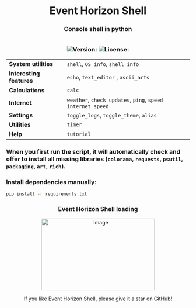 <h1 align="center">Event Horizon Shell</h1>
<h3 align="center">Console shell in python
  
<p align="center">
  <br>
  <img src="https://img.shields.io/badge/Version-1.1.2-green" alt="Version:">
  <img src="https://img.shields.io/badge/License-MIT-yellow" alt="License:">
</p>

|  |  |
| :--- | :--- |
| **System utilities** | `shell`, `OS info`, `shell info` |
| **Interesting features** | `echo`, `text_editor` , `ascii_arts` |
| **Calculations** | `calc` |
| **Internet** | `weather`, `check updates`, `ping`, `speed internet speed` |
| **Settings** | `toggle_logs`, `toggle_theme`, `alias` |
| **Utilities** | `timer` |
| **Help** | `tutorial`  |

### When you first run the script, it will automatically check and offer to install all missing libraries (`colorama`, `requests`, `psutil`, `packaging`, `art`, `rich`).
### Install dependencies manually:
```bash
pip install -r requirements.txt
```
<h3 align="center">Event Horizon Shell loading</h3>
<p align="center"> <img width="310" height="197" alt="image" src="https://github.com/user-attachments/assets/b2d86b28-2c7c-42be-9a75-9ee8b507696b" />
</p>

<div align="center">
If you like Event Horizon Shell, please give it a star on GitHub!
</div>
